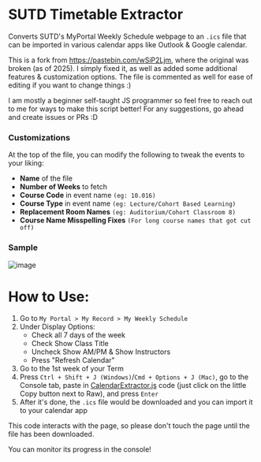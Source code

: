 # SUTD Timetable Extractor
Converts SUTD's MyPortal Weekly Schedule webpage to an `.ics` file that can be imported in various calendar apps like Outlook & Google calendar.

This is a fork from https://pastebin.com/wSiP2Ljm, where the original was broken (as of 2025). I simply fixed it, as well as added some additional features & customization options. The file is commented as well for ease of editing if you want to change things :)

I am mostly a beginner self-taught JS programmer so feel free to reach out to me for ways to make this script better! For any suggestions, go ahead and create issues or PRs :D

### Customizations
At the top of the file, you can modify the following to tweak the events to your liking:
- **Name** of the file
- **Number of Weeks** to fetch
- **Course Code** in event name `(eg: 10.016)`
- **Course Type** in event name `(eg: Lecture/Cohort Based Learning)`
- **Replacement Room Names** `(eg: Auditorium/Cohort Classroom 8)`
- **Course Name Misspelling Fixes** `(For long course names that got cut off)`

### Sample
![image](https://github.com/user-attachments/assets/ae0164b6-f67b-4cef-8e33-839dd0c4ba42)


# How to Use:
1. Go to `My Portal > My Record > My Weekly Schedule`
2. Under Display Options:
	- Check all 7 days of the week
	- Check Show Class Title
	- Uncheck Show AM/PM & Show Instructors
	- Press "Refresh Calendar"
3. Go to the 1st week of your Term
4. Press `Ctrl + Shift + J (Windows)`/`Cmd + Options + J (Mac)`, go to the Console tab, paste in [CalendarExtractor.js](https://github.com/butter9fe/SUTD-Timetable-Extractor/blob/main/CalendarExtractor.js "`CalendarExtractor.js`") code (just click on the little Copy button next to Raw), and press `Enter`
5. After it's done, the `.ics` file would be downloaded and you can import it to your calendar app
 
This code interacts with the page, so please don't touch the page until the file has been downloaded.

You can monitor its progress in the console!
